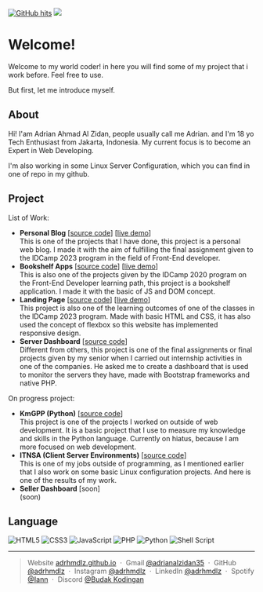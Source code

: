 <a href="https://github.com/adrhmdlz/adrhmdlz.github.io" target="_blank"><img alt="GitHub hits" src="https://img.shields.io/github/last-commit/adrhmdlz/adrhmdlz.github.io?label=repo%20updated"></a> <img src="https://img.shields.io/badge/Made%20with-Markdown-1f425f.svg"></img>

# Welcome!

Welcome to my world coder! in here you will find some of my project that i work before. Feel free to use. 

But first, let me introduce myself.

## About
Hi! I'am Adrian Ahmad Al Zidan, people usually call me Adrian. and I'm 18 yo Tech Enthusiast from Jakarta, Indonesia. My current focus is to become an Expert in Web Developing.

I'm also working in some Linux Server Configuration, which you can find in one of repo in my github. 

## Project

List of Work:
- <b>Personal Blog</b> [[source code](https://github.com/adrhmdlz/adrhmdlz.github.io/tree/master/project/ablog-page)] [[live demo](https://adrhmdlz.github.io/project/ablog-page)]<br>
This is one of the projects that I have done, this project is a personal web blog. I made it with the aim of fulfilling the final assignment given to the IDCamp 2023 program in the field of Front-End developer.
- <b>Bookshelf Apps</b> [[source code](https://github.com/adrhmdlz/adrhmdlz.github.io/tree/master/project/bookshelf-apps)] [[live demo](https://adrhmdlz.github.io/project/bookshelf-apps)]<br>
This is also one of the projects given by the IDCamp 2020 program on the Front-End Developer learning path, this project is a bookshelf application. I made it with the basic of JS and DOM concept.
- <b>Landing Page</b> [[source code](https://github.com/adrhmdlz/adrhmdlz.github.io/tree/master/project/landing-page-dicoding)] [[live demo](https://adrhmdlz.github.io/project/landing-page-dicoding)]<br>
This project is also one of the learning outcomes of one of the classes in the IDCamp 2023 program. Made with basic HTML and CSS, it has also used the concept of flexbox so this website has implemented responsive design.
- <b>Server Dashboard</b> [[source code](https://github.com/adrhmdlz/agent-dashboard)]<br>
Different from others, this project is one of the final assignments or final projects given by my senior when I carried out internship activities in one of the companies. He asked me to create a dashboard that is used to monitor the servers they have, made with Bootstrap frameworks and native PHP.

On progress project:
- <b>KmGPP (Python)</b> [[source code](https://github.com/adrhmdlz/km-gpp)]<br>
This project is one of the projects I worked on outside of web development. It is a basic project that I use to measure my knowledge and skills in the Python language. Currently on hiatus, because I am more focused on web development.
- <b>ITNSA (Client Server Environments)</b> [[source code](https://github.com/adrhmdlz/itnsa-lks-kotang)]<br>
This is one of my jobs outside of programming, as I mentioned earlier that I also work on some basic Linux configuration projects. And here is one of the results of my work.
- <b>Seller Dashboard</b> [soon]<br>
(soon)

## Language
![HTML5](https://img.shields.io/badge/html5-%23E34F26.svg?style=for-the-badge&logo=html5&logoColor=white)
![CSS3](https://img.shields.io/badge/css3-%231572B6.svg?style=for-the-badge&logo=css3&logoColor=white)
![JavaScript](https://img.shields.io/badge/javascript-%23323330.svg?style=for-the-badge&logo=javascript&logoColor=%23F7DF1E)
![PHP](https://img.shields.io/badge/php-%23777BB4.svg?style=for-the-badge&logo=php&logoColor=white)
![Python](https://img.shields.io/badge/python-3670A0?style=for-the-badge&logo=python&logoColor=ffdd54)
![Shell Script](https://img.shields.io/badge/shell_script-%23121011.svg?style=for-the-badge&logo=gnu-bash&logoColor=white)

---

> Website [adrhmdlz.github.io](https://adrhmdlz.github.io) &nbsp;&middot;&nbsp;
> Gmail [@adrianalzidan35](mailto:adrianalzidan35@gmail.com) &nbsp;&middot;&nbsp;
> GitHub [@adrhmdlz](https://github.com/adrhmdlz) &nbsp;&middot;&nbsp;
> Instagram [@adrhmdlz](https://instagram.com/adrhmdlz) &nbsp;&middot;&nbsp;
> LinkedIn [@adrhmdlz](https://www.linkedin.com/in/adrhmdlz/) &nbsp;&middot;&nbsp;
> Spotify [@Iann](https://open.spotify.com/playlist/0nhR1T67UUSqu4EHYWvAbY?si=c95f6fd6d5b34b04) &nbsp;&middot;&nbsp;
> Discord [@Budak Kodingan](https://discord.gg/UFJvHbSt6G)